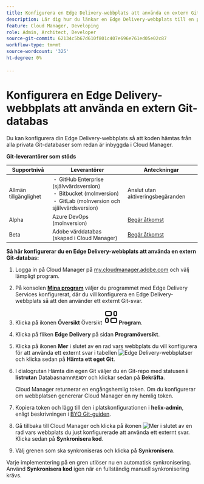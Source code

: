 ```yaml
---
title: Konfigurera en Edge Delivery-webbplats att använda en extern Git-databas
description: Lär dig hur du länkar en Edge Delivery-webbplats till en privat eller företags Git-databas.
feature: Cloud Manager, Developing
role: Admin, Architect, Developer
source-git-commit: 62134c5b67d610f801c407e696e761ed05e02c87
workflow-type: tm+mt
source-wordcount: '325'
ht-degree: 0%

---
```



# Konfigurera en Edge Delivery-webbplats att använda en extern Git-databas

Du kan konfigurera din Edge Delivery-webbplats så att koden hämtas från alla privata Git-databaser som redan är inbyggda i Cloud Manager.

**Git-leverantörer som stöds**

| Supportnivå | Leverantörer | Anteckningar |
| --- | --- | --- |
| Allmän tillgänglighet | ・ GitHub Enterprise (självvärdsversion)<br> ・ Bitbucket (molnversion)<br> ・ GitLab (molnversion och självvärdsversion) | Anslut utan aktiveringsbegäranden |
| Alpha | Azure DevOps (molnversion) | [Begär åtkomst](mailto:grp-cloudmanager_byog@adobe.com) |
| Beta | Adobe värddatabas (skapad i Cloud Manager) | [Begär åtkomst](mailto:grp-cloudmanager_byog@adobe.com) |

**Så här konfigurerar du en Edge Delivery-webbplats att använda en extern Git-databas:**

1. Logga in på Cloud Manager på [my.cloudmanager.adobe.com](https://my.cloudmanager.adobe.com/) och välj lämpligt program.
1. På konsolen **[Mina program](/help/implementing/cloud-manager/navigation.md#my-programs)** väljer du programmet med Edge Delivery Services konfigurerat, där du vill konfigurera en Edge Delivery-webbplats så att den använder ett externt Git-svar.
1. Klicka på ikonen **Översikt** Översikt **![i den vänstra listen under rubriken ](/help/implementing/cloud-manager/edge-delivery/assets/overview.svg)Program**.
1. Klicka på fliken **Edge Delivery** på sidan **Programöversikt**.
1. Klicka på ikonen **Mer** i slutet av en rad vars webbplats du vill konfigurera för att använda ett externt svar i tabellen ![Edge Delivery-webbplatser](https://spectrum.adobe.com/static/icons/workflow_18/Smock_More_18_N.svg) och klicka sedan på **Hämta ett eget Git**.
1. I dialogrutan Hämta din egen Git väljer du en Git-repo med statusen **i listrutan** Databasnamn`READY` och klickar sedan på **Bekräfta**.

   Cloud Manager returnerar en engångshemlig token. Om du konfigurerar om webbplatsen genererar Cloud Manager en ny hemlig token.

1. Kopiera token och lägg till den i platskonfigurationen i **helix-admin**, enligt beskrivningen i [BYO Git-guiden](https://www.aem.live/developer/byo-git).
1. Gå tillbaka till Cloud Manager och klicka på ikonen ![Mer](https://spectrum.adobe.com/static/icons/workflow_18/Smock_More_18_N.svg) i slutet av en rad vars webbplats du just konfigurerade att använda ett externt svar. Klicka sedan på **Synkronisera kod**.
1. Välj grenen som ska synkroniseras och klicka på **Synkronisera**.

Varje implementering på en gren utlöser nu en automatisk synkronisering. Använd **Synkronisera kod** igen när en fullständig manuell synkronisering krävs.
